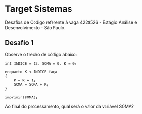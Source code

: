# Target Sistemas

Desafios de Código referente à vaga 4229526 - Estágio Análise e Desenvolvimento - São Paulo.


## Desafio 1

Observe o trecho de código abaixo:

```
int INDICE = 13, SOMA = 0, K = 0;

enquanto K < INDICE faça
{
    K = K + 1;
    SOMA = SOMA + K;
}

imprimir(SOMA);
```

Ao final do processamento, qual será o valor da variável SOMA?
